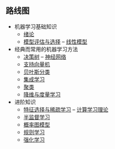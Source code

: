 ## 路线图
- 机器学习基础知识
  - [绪论](mlzzh01.md) 
  - [模型评估与选择](mlzzh02.md) 
  – [线性模型](mlzzh03.md) 
- 经典而常用的机器学习方法
  - [决策树](mlzzh04.md) 
  – [神经网络](mlzzh05.md) 
  - [支持向量机](mlzzh06.md) 
  - [贝叶斯分类](mlzzh07.md) 
  - [集成学习](mlzzh08.md) 
  - [聚类](mlzzh09.md) 
  - [降维与度量学习](mlzzh10.md) 
- 进阶知识
  - [特征选择与稀疏学习](mlzzh11.md) 
  – [计算学习理论](mlzzh12.md)  
  - [半监督学习](mlzzh13.md) 
  - [概率图模型](mlzzh14.md) 
  - [规则学习](mlzzh15.md) 
  - [强化学习](mlzzh16.md) 
   
